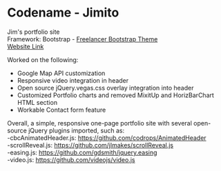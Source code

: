 # Codename - Jimito
Jim's portfolio site <br>
Framework: Bootstrap - [Freelancer Bootstrap Theme](http://startbootstrap.com)<br>
[Website Link](http://www.jimmaguina.com)

Worked on the following:<br>
* Google Map API customization<br>
* Responsive video integration in header<br>
* Open source jQuery.vegas.css overlay integration into header<br>
* Customized Portfolio charts and removed MixitUp and HorizBarChart HTML section<br>
* Workable Contact form feature<br>

Overall, a simple, responsive one-page portfolio site with several open-source jQuery plugins imported, such as:<br>
-cbcAnimatedHeader.js: https://github.com/codrops/AnimatedHeader<br>
-scrollReveal.js: https://github.com/jlmakes/scrollReveal.js<br>
-easing.js: https://github.com/gdsmith/jquery.easing<br>
-video.js: https://github.com/videojs/video.js<br>
